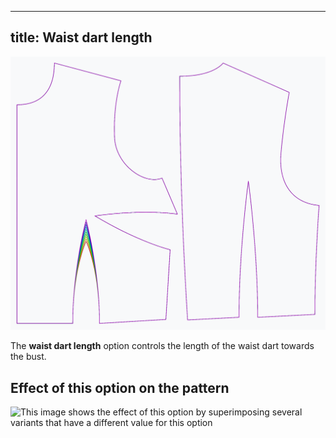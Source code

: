 ***

## title: Waist dart length

![The effect of the waist dart length option on the pattern](sample.png)

The **waist dart length** option controls the length of the waist dart towards the bust.

## Effect of this option on the pattern

![This image shows the effect of this option by superimposing several variants that have a different value for this option](bella\_waistdartlength\_sample.svg "Effect of this option on the pattern")
